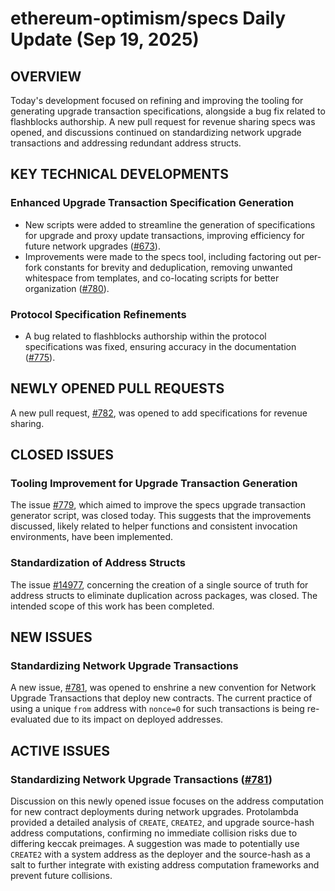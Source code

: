 # ethereum-optimism/specs Daily Update (Sep 19, 2025)
## OVERVIEW 
Today's development focused on refining and improving the tooling for generating upgrade transaction specifications, alongside a bug fix related to flashblocks authorship. A new pull request for revenue sharing specs was opened, and discussions continued on standardizing network upgrade transactions and addressing redundant address structs.

## KEY TECHNICAL DEVELOPMENTS

### Enhanced Upgrade Transaction Specification Generation
*   New scripts were added to streamline the generation of specifications for upgrade and proxy update transactions, improving efficiency for future network upgrades ([#673](https://github.com/ethereum-optimism/specs/pull/673)).
*   Improvements were made to the specs tool, including factoring out per-fork constants for brevity and deduplication, removing unwanted whitespace from templates, and co-locating scripts for better organization ([#780](https://github.com/ethereum-optimism/specs/pull/780)).

### Protocol Specification Refinements
*   A bug related to flashblocks authorship within the protocol specifications was fixed, ensuring accuracy in the documentation ([#775](https://github.com/ethereum-optimism/specs/pull/775)).

## NEWLY OPENED PULL REQUESTS
A new pull request, [#782](https://github.com/ethereum-optimism/specs/pull/782), was opened to add specifications for revenue sharing.

## CLOSED ISSUES

### Tooling Improvement for Upgrade Transaction Generation
The issue [#779](https://github.com/ethereum-optimism/specs/issues/779), which aimed to improve the specs upgrade transaction generator script, was closed today. This suggests that the improvements discussed, likely related to helper functions and consistent invocation environments, have been implemented.

### Standardization of Address Structs
The issue [#14977](https://github.com/ethereum-optimism/specs/issues/14977), concerning the creation of a single source of truth for address structs to eliminate duplication across packages, was closed. The intended scope of this work has been completed.

## NEW ISSUES

### Standardizing Network Upgrade Transactions
A new issue, [#781](https://github.com/ethereum-optimism/specs/issues/781), was opened to enshrine a new convention for Network Upgrade Transactions that deploy new contracts. The current practice of using a unique `from` address with `nonce=0` for such transactions is being re-evaluated due to its impact on deployed addresses.

## ACTIVE ISSUES

### Standardizing Network Upgrade Transactions ([#781](https://github.com/ethereum-optimism/specs/issues/781))
Discussion on this newly opened issue focuses on the address computation for new contract deployments during network upgrades. Protolambda provided a detailed analysis of `CREATE`, `CREATE2`, and upgrade source-hash address computations, confirming no immediate collision risks due to differing keccak preimages. A suggestion was made to potentially use `CREATE2` with a system address as the deployer and the source-hash as a salt to further integrate with existing address computation frameworks and prevent future collisions.